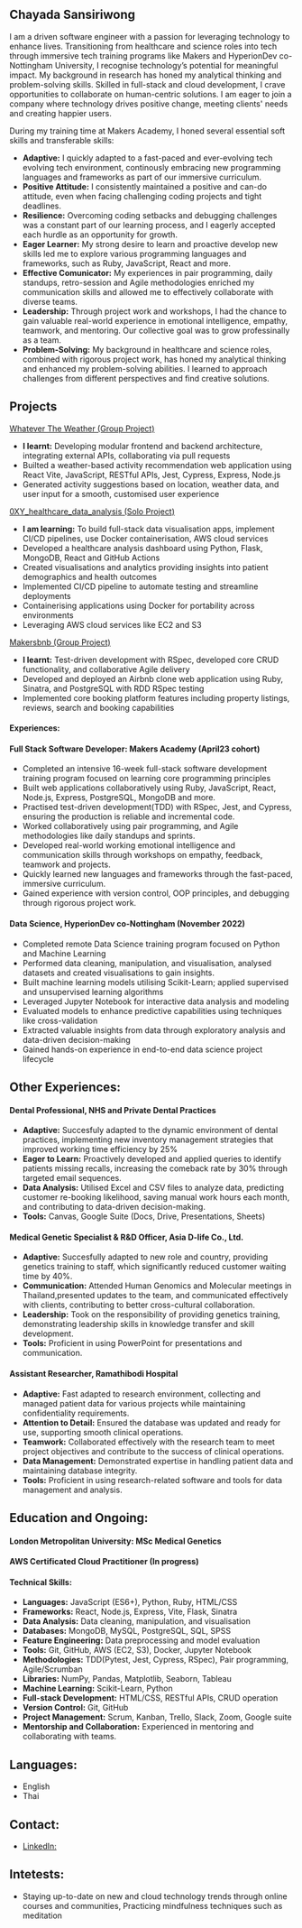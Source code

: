 ## Chayada Sansiriwong

I am a driven software engineer with a passion for leveraging technology to enhance lives. Transitioning from healthcare and science roles into tech through immersive tech training programs like Makers and HyperionDev co-Nottingham University, I recognise technology’s potential for meaningful impact. My background in research has honed my analytical thinking and problem-solving skills. Skilled in full-stack and cloud development, I crave opportunities to collaborate on human-centric solutions. I am eager to join a company where technology drives positive change, meeting clients' needs and creating happier users.

During my training time at Makers Academy, I honed several essential soft skills and transferable skills:
- **Adaptive:** I quickly adapted to a fast-paced and ever-evolving tech evolving tech environment, continously embracing new programming languages and frameworks as part of our immersive curriculum.
- **Positive Attitude:** I consistently maintained a positive and can-do attitude, even when facing challenging coding projects and tight deadlines.
- **Resilience:** Overcoming coding setbacks and debugging challenges was a constant part of our learning process, and I eagerly accepted each hurdle as an opportunity for growth.
- **Eager Learner:** My strong desire to learn and proactive develop new skills led me to explore various programming languages and frameworks, such as Ruby, JavaScript, React and more.
- **Effective Comunicator:** My experiences in pair programming, daily standups, retro-session and Agile methodologies enriched my communication skills and allowed me to effectively collaborate with diverse teams.
- **Leadership:** Through project work and workshops, I had the chance to gain valuable real-world experience in emotional intelligence, empathy, teamwork, and mentoring. Our collective goal was to grow professinally as a team.
- **Problem-Solving:** My background in healthcare and science roles, combined with rigorous project work, has honed my analytical thinking and enhanced my problem-solving abilities. I learned to approach challenges from different perspectives and find creative solutions.

## Projects

[Whatever The Weather (Group Project)](https://github.com/lplclaremont/ep3-raining-mern)

- **I learnt:** Developing modular frontend and backend architecture, integrating external APIs, collaborating via pull requests
- Builted a weather-based activity recommendation web application using React Vite, JavaScript, RESTful APIs, Jest, Cypress, Express, Node.js
- Generated activity suggestions based on location, weather data, and user input for a smooth, customised user experience

[0XY_healthcare_data_analysis (Solo Project)](https://github.com/csanann/0XY_healthcare_data_analysis)

- **I am learning:** To build full-stack data visualisation apps, implement CI/CD pipelines, use Docker containerisation, AWS cloud services
- Developed a healthcare analysis dashboard using Python, Flask, MongoDB, React and GitHub Actions
- Created visualisations and analytics providing insights into patient demographics and health outcomes
- Implemented CI/CD pipeline to automate testing and streamline deployments 
- Containerising applications using Docker for portability across environments
- Leveraging AWS cloud services like EC2 and S3

[Makersbnb (Group Project)](https://github.com/csanann/makersbnb-ruby-seed)

- **I learnt:** Test-driven development with RSpec, developed core CRUD functionality, and collaborative Agile delivery
- Developed and deployed an Airbnb clone web application using Ruby, Sinatra, and PostgreSQL with RDD RSpec testing
- Implemented core booking platform features including property listings, reviews, search and booking capabilities

#### Experiences:

#### Full Stack Software Developer: Makers Academy (April23 cohort)
- Completed an intensive 16-week full-stack software development training program focused on learning core programming principles
- Built web applications collaboratively using Ruby, JavaScript, React, Node.js, Express, PostgreSQL, MongoDB and more.
- Practised test-driven development(TDD) with RSpec, Jest, and Cypress, ensuring the production is reliable and incremental code.
- Worked collaboratively using pair programming, and Agile methodologies like daily standups and sprints.
- Developed real-world working emotional intelligence and communication skills through workshops on empathy, feedback, teamwork and projects.
- Quickly learned  new languages and frameworks through the fast-paced, immersive curriculum.
- Gained experience with version control, OOP principles, and debugging through rigorous project work.

#### Data Science, HyperionDev co-Nottingham (November 2022)
- Completed remote Data Science training program focused on Python and Machine Learning
- Performed data cleaning, manipulation, and visualisation, analysed datasets and created visualisations to gain insights.
- Built machine learning models utilising Scikit-Learn; applied supervised and unsupervised learning algorithms
- Leveraged Jupyter Notebook for interactive data analysis and modeling
- Evaluated models to enhance predictive capabilities using techniques like cross-validation
- Extracted valuable insights from data through exploratory analysis and data-driven decision-making
- Gained hands-on experience in end-to-end data science project lifecycle

## Other Experiences:

#### Dental Professional, NHS and Private Dental Practices
- **Adaptive:** Succesfuly adapted to the dynamic environment of dental practices, implementing new inventory management strategies that improved working time efficiency by 25%
- **Eager to Learn:** Proactively developed and applied queries to identify patients missing recalls, increasing the comeback rate by 30% through targeted email sequences.
- **Data Analysis:** Utilised Excel and CSV files to analyze data, predicting customer re-booking likelihood, saving manual work hours each month, and contributing to data-driven decision-making.
- **Tools:** Canvas, Google Suite (Docs, Drive, Presentations, Sheets)

#### Medical Genetic Specialist & R&D Officer, Asia D-life Co., Ltd.
- **Adaptive:** Succesfully adapted to new role and country, providing genetics training to staff, which significantly reduced customer waiting time by 40%.
- **Communication:** Attended Human Genomics and Molecular meetings in Thailand,presented updates to the team, and communicated effectively with clients, contributing to better cross-cultural collaboration.
- **Leadership:** Took on the responsibility of providing genetics training, demonstrating leadership skills in knowledge transfer and skill development.
- **Tools:** Proficient in using PowerPoint for presentations and communication.

#### Assistant Researcher, Ramathibodi Hospital
- **Adaptive:** Fast adapted to research environment, collecting and managed patient data for various projects while maintaining confidentiality requirements.
- **Attention to Detail:** Ensured the database was updated and ready for use, supporting smooth clinical operations.
- **Teamwork:** Collaborated effectively with the research team to meet project objectives and contribute to the success of clinical operations.
- **Data Management:** Demonstrated expertise in handling patient data and maintaining database integrity.
- **Tools:** Proficient in using research-related software and tools for data management and analysis.

## Education and Ongoing:

#### London Metropolitan University: MSc Medical Genetics
#### AWS Certificated Cloud Practitioner (In progress)

#### Technical Skills:
- **Languages:** JavaScript (ES6+), Python, Ruby, HTML/CSS
- **Frameworks:** React, Node.js, Express, Vite, Flask, Sinatra
- **Data Analysis:** Data cleaning, manipulation, and visualisation
- **Databases:** MongoDB, MySQL, PostgreSQL, SQL, SPSS
- **Feature Engineering:** Data preprocessing and model evaluation
- **Tools:** Git, GitHub, AWS (EC2, S3), Docker, Jupyter Notebook
- **Methodologies:** TDD(Pytest, Jest, Cypress, RSpec), Pair programming, Agile/Scrumban
- **Libraries:** NumPy, Pandas, Matplotlib, Seaborn, Tableau
- **Machine Learning:** Scikit-Learn, Python  
- **Full-stack Development:** HTML/CSS, RESTful APIs, CRUD operation
- **Version Control:** Git, GitHub
- **Project Management:** Scrum, Kanban, Trello, Slack, Zoom, Google suite
- **Mentorship and Collaboration:** Experienced in mentoring and collaborating with teams.

## Languages:  
- English
- Thai

## Contact:
- [LinkedIn:](https://www.linkedin.com/in/chayada-s-1a026220) 

## Intetests:
- Staying up-to-date on new and cloud technology trends through online courses and communities, Practicing mindfulness techniques such as meditation